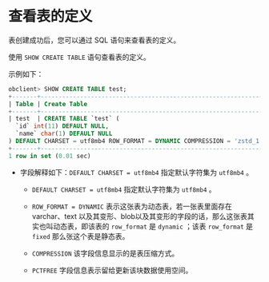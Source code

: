 查看表的定义 
===========================

表创建成功后，您可以通过 SQL 语句来查看表的定义。

使用 `SHOW CREATE TABLE` 语句查看表的定义。

示例如下：

```sql
obclient> SHOW CREATE TABLE test;
+-------+--------------------------------------------------------------------------------------------------------------------------------------------------------------------------------------------------------------------------------------------------------------+
| Table | Create Table                                                                                                                                                                                                                                                 |
+-------+--------------------------------------------------------------------------------------------------------------------------------------------------------------------------------------------------------------------------------------------------------------+
| test  | CREATE TABLE `test` (
  `id` int(11) DEFAULT NULL,
  `name` char(1) DEFAULT NULL
) DEFAULT CHARSET = utf8mb4 ROW_FORMAT = DYNAMIC COMPRESSION = 'zstd_1.3.8' REPLICA_NUM = 1 BLOCK_SIZE = 16384 USE_BLOOM_FILTER = FALSE TABLET_SIZE = 134217728 PCTFREE = 0 |
+-------+--------------------------------------------------------------------------------------------------------------------------------------------------------------------------------------------------------------------------------------------------------------+
1 row in set (0.01 sec)
```



* 字段解释如下：`DEFAULT CHARSET = utf8mb4` 指定默认字符集为 `utf8mb4` 。

  * `DEFAULT CHARSET = utf8mb4` 指定默认字符集为 `utf8mb4` 。

    
  
  * `ROW_FORMAT = DYNAMIC` 表示这张表为动态表，若一张表里面存在 varchar、text 以及其变形、blob以及其变形的字段的话，那么这张表其实也叫动态表，即该表的 `row_format` 是 `dynamic` ；该表 `row_format` 是 `fixed` 那么张这个表是静态表。

    
  
  * `COMPRESSION` 该字段信息显示的是表压缩方式。

    
  
  * `PCTFREE` 字段信息表示留给更新该块数据使用空间。

    
  

  



